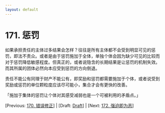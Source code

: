 ```yaml
---
layout: default
---
```

# 171. 惩罚

如果承担责任的主体过多结果会怎样？往往是所有主体都不会受到明显可见的惩罚，即法不责众。或者是由于惩罚施加于全体，单独个体会因为缺少可见的比较而对于惩罚降低敏感程度。但真正的，或者说隐含的长期结果是让惩罚的机制失效。而其所属的团体必然向本应受到惩罚的方向倒退。

责任不能公有同理于财产不能公有，即奖励和惩罚都需要施加于个体，或者说受到奖励或惩罚的单位颗粒度应该尽可能小，集合才会有更快的改善。

「施加于集体的惩罚让个体对其感受减弱也是一个可被利用的矛盾点。」

[Previous: [170. 错误修正](170.md)] | [Draft: [Draft](../Draft.md)] | [Next: [172. 强迫即为恶](172.md)]